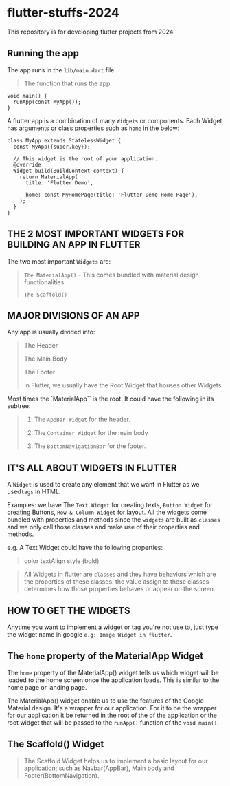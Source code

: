 # flutter-stuffs-2024

This repository is for developing flutter projects from 2024

## Running the app

The app runs in the `lib/main.dart` file.

> The function that runs the app:

```
void main() {
  runApp(const MyApp());
}
```

A flutter app is a combination of many `Widgets` or components. Each Widget has arguments or class properties such as `home` in the below:

```
class MyApp extends StatelessWidget {
  const MyApp({super.key});

  // This widget is the root of your application.
  @override
  Widget build(BuildContext context) {
    return MaterialApp(
      title: 'Flutter Demo',

      home: const MyHomePage(title: 'Flutter Demo Home Page'),
    );
  }
}

```

## THE 2 MOST IMPORTANT WIDGETS FOR BUILDING AN APP IN FLUTTER

The two most important `Widgets` are:

> `The MaterialApp()` - This comes bundled with material design functionalities.
>
> `The Scaffold()`

## MAJOR DIVISIONS OF AN APP

Any app is usually divided into:

> The Header
>
> The Main Body
>
> The Footer
>
> In Flutter, we usually have the Root Widget that houses other Widgets:

Most times the `MaterialApp`` is the root. It could have the following in its subtree:

> 1. The `AppBar Widget` for the header.
>
> 2. The `Container Widget` for the main body
>
> 3. The `BottomNavigationBar` for the footer.

## IT'S ALL ABOUT WIDGETS IN FLUTTER

A `Widget` is used to create any element that we want in Flutter as we used`tags` in HTML.

Examples: we have The `Text Widget` for creating texts, `Button Widget` for creating Buttons, `Row & Column Widget` for layout. All the widgets come bundled with properties and methods since the `widgets` are built as `classes` and we only call those classes and make use of their properties and methods.

e.g. A Text Widget could have the following properties:

> color
> textAlign
> style (bold)

> All Widgets in flutter are `classes` and they have behaviors which are the properties of these classes. the value assign to these classes determines how those properties behaves or appear on the screen.

## HOW TO GET THE WIDGETS

Anytime you want to implement a widget or tag you're not use to, just type the widget name in google `e.g: Image Widget in flutter`.

## The `home` property of the MaterialApp Widget

The `home` property of the MaterialApp() widget tells us which widget will be loaded to the home screen once the application loads. This is similar to the home page or landing page.

The MaterialApp() widget enable us to use the features of the Google Material design. It's a wrapper for our application. For it to be the wrapper for our application it be returned in the root of the of the application or the root widget that will be passed to the `runApp()` function of the `void main()`.

## The Scaffold() Widget

> The Scaffold Widget helps us to implement a basic layout for our application; such as Navbar(AppBar), Main body and Footer(BottomNavigation).
